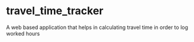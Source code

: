 # travel_time_tracker
A web based application that helps in calculating travel time in order to log worked hours

